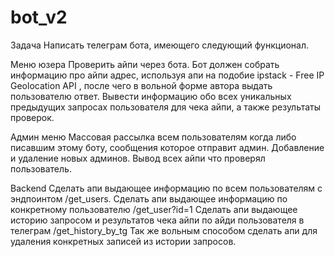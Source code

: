 # bot_v2
Задача Написать телеграм бота, имеющего следующий функционал.

Меню юзера Проверить айпи через бота. Бот должен собрать информацию про айпи адрес, используя апи на подобие ipstack - Free IP Geolocation API , после чего в вольной форме автора выдать пользователю ответ. Вывести информацию обо всех уникальных предыдущих запросах пользователя для чека айпи, а также результаты проверок.

Админ меню Массовая рассылка всем пользователям когда либо писавшим этому боту, сообщения которое отправит админ. Добавление и удаление новых админов. Вывод всех айпи что проверял пользователь.

Backend Сделать апи выдающее информацию по всем пользователям с эндпоинтом /get_users. Сделать апи выдающее информацию по конкретному пользователю /get_user?id=1 Сделать апи выдающее историю запросом и результатов чека айпи по айди пользователя в телеграм /get_history_by_tg Так же вольным способом сделать апи для удаления конкретных записей из истории запросов.
